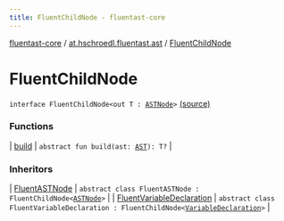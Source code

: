 ```yaml
---
title: FluentChildNode - fluentast-core
---
```


[fluentast-core](../../index.html) / [at.hschroedl.fluentast.ast](../index.html) / [FluentChildNode](.)

# FluentChildNode

`interface FluentChildNode<out T : `[`ASTNode`](https://help.eclipse.org/neon/topic/org.eclipse.jdt.doc.isv/reference/api/org/eclipse/jdt/core/dom/ASTNode.html)`>` [(source)](http://github.com/hschroedl/fluentast/tree/master/core/at.hschroedl.fluentast/ast/ASTNode.kt#L21)

### Functions

| [build](build.html) | `abstract fun build(ast: `[`AST`](https://help.eclipse.org/neon/topic/org.eclipse.jdt.doc.isv/reference/api/org/eclipse/jdt/core/dom/AST.html)`): T?` |

### Inheritors

| [FluentASTNode](../-fluent-a-s-t-node/index.html) | `abstract class FluentASTNode : FluentChildNode<`[`ASTNode`](https://help.eclipse.org/neon/topic/org.eclipse.jdt.doc.isv/reference/api/org/eclipse/jdt/core/dom/ASTNode.html)`>` |
| [FluentVariableDeclaration](../-fluent-variable-declaration/index.html) | `abstract class FluentVariableDeclaration : FluentChildNode<`[`VariableDeclaration`](https://help.eclipse.org/neon/topic/org.eclipse.jdt.doc.isv/reference/api/org/eclipse/jdt/core/dom/VariableDeclaration.html)`>` |

